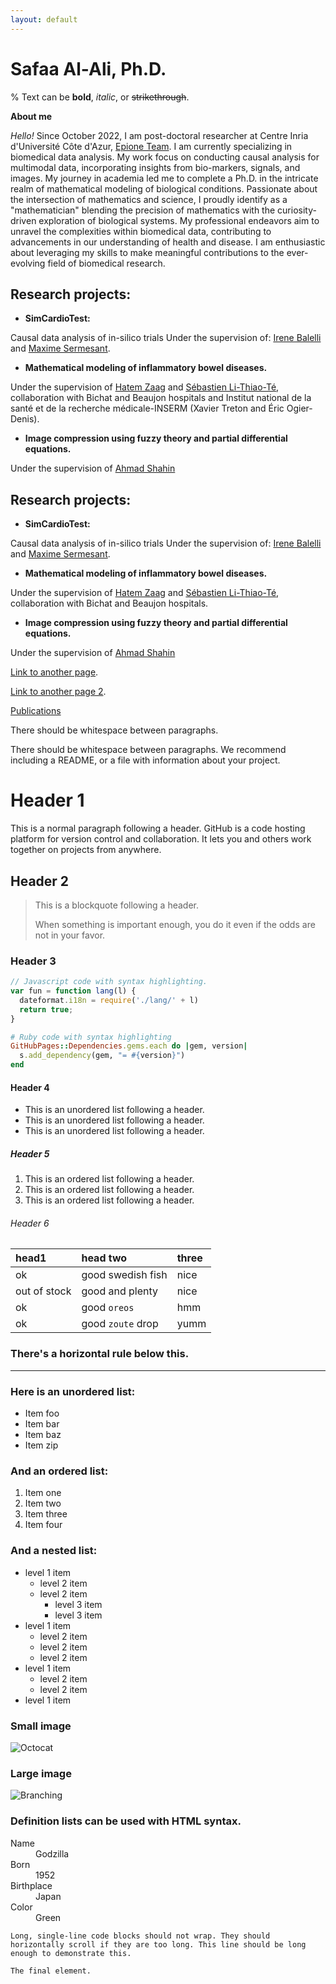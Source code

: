 ```yaml
---
layout: default
---
```


# Safaa Al-Ali, Ph.D. 
% Text can be **bold**, _italic_, or ~~strikethrough~~.

 **About me**

_Hello!_ Since October 2022, I am post-doctoral researcher at Centre Inria d'Université Côte d'Azur, [Epione Team](https://team.inria.fr/epione/en/). I am currently specializing in biomedical data analysis. My work focus on conducting causal analysis for multimodal data, incorporating insights from bio-markers, signals, and images. My journey in academia led me to complete a Ph.D. in the intricate realm of mathematical modeling of biological conditions. Passionate about the intersection of mathematics and science, I proudly identify as a "mathematician" blending the precision of mathematics with the curiosity-driven exploration of biological systems. My professional endeavors aim to unravel the complexities within biomedical data, contributing to advancements in our understanding of health and disease. I am enthusiastic about leveraging my skills to make meaningful contributions to the ever-evolving field of biomedical research. 

## Research projects: 

* **SimCardioTest:**

Causal data analysis of in-silico trials Under the supervision of: [Irene Balelli](https://ibalelli.github.io/) and [Maxime Sermesant](https://team.inria.fr/epione/en/team/maxime-sermesant/). 

* **Mathematical modeling of inflammatory bowel diseases.**

 Under the supervision of [Hatem Zaag](https://www.math.univ-paris13.fr/~zaag/) and [Sébastien Li-Thiao-Té](https://slithiaote.github.io/), collaboration with Bichat and Beaujon hospitals and Institut national de la santé et de la recherche médicale-INSERM (Xavier Treton and Éric Ogier-Denis). 
 
 * **Image compression using fuzzy theory and partial differential equations.**
 
  Under the supervision of [Ahmad Shahin](https://lb.linkedin.com/in/ahmadmshahin?trk=people-guest_people_search-card) 
  
## Research projects: 

* **SimCardioTest:**

Causal data analysis of in-silico trials Under the supervision of: [Irene Balelli](https://ibalelli.github.io/) and [Maxime Sermesant](https://team.inria.fr/epione/en/team/maxime-sermesant/). 

* **Mathematical modeling of inflammatory bowel diseases.**

 Under the supervision of [Hatem Zaag](https://www.math.univ-paris13.fr/~zaag/) and [Sébastien Li-Thiao-Té](), collaboration with Bichat and Beaujon hospitals. 
 
 * **Image compression using fuzzy theory and partial differential equations.**
 
  Under the supervision of [Ahmad Shahin](https://lb.linkedin.com/in/ahmadmshahin?trk=people-guest_people_search-card)

[Link to another page](./another-page.html).

[Link to another page 2](./another-page-2.html).

[Publications](./Publications-page.html)

There should be whitespace between paragraphs.

There should be whitespace between paragraphs. We recommend including a README, or a file with information about your project.

# Header 1

This is a normal paragraph following a header. GitHub is a code hosting platform for version control and collaboration. It lets you and others work together on projects from anywhere.

## Header 2

> This is a blockquote following a header.
>
> When something is important enough, you do it even if the odds are not in your favor.

### Header 3

```js
// Javascript code with syntax highlighting.
var fun = function lang(l) {
  dateformat.i18n = require('./lang/' + l)
  return true;
}
```

```ruby
# Ruby code with syntax highlighting
GitHubPages::Dependencies.gems.each do |gem, version|
  s.add_dependency(gem, "= #{version}")
end
```

#### Header 4

*   This is an unordered list following a header.
*   This is an unordered list following a header.
*   This is an unordered list following a header.

##### Header 5

1.  This is an ordered list following a header.
2.  This is an ordered list following a header.
3.  This is an ordered list following a header.

###### Header 6

| head1        | head two          | three |
|:-------------|:------------------|:------|
| ok           | good swedish fish | nice  |
| out of stock | good and plenty   | nice  |
| ok           | good `oreos`      | hmm   |
| ok           | good `zoute` drop | yumm  |

### There's a horizontal rule below this.

* * *

### Here is an unordered list:

*   Item foo
*   Item bar
*   Item baz
*   Item zip

### And an ordered list:

1.  Item one
1.  Item two
1.  Item three
1.  Item four

### And a nested list:

- level 1 item
  - level 2 item
  - level 2 item
    - level 3 item
    - level 3 item
- level 1 item
  - level 2 item
  - level 2 item
  - level 2 item
- level 1 item
  - level 2 item
  - level 2 item
- level 1 item

### Small image

![Octocat](https://github.githubassets.com/images/icons/emoji/octocat.png)

### Large image

![Branching](https://guides.github.com/activities/hello-world/branching.png)


### Definition lists can be used with HTML syntax.

<dl>
<dt>Name</dt>
<dd>Godzilla</dd>
<dt>Born</dt>
<dd>1952</dd>
<dt>Birthplace</dt>
<dd>Japan</dd>
<dt>Color</dt>
<dd>Green</dd>
</dl>

```
Long, single-line code blocks should not wrap. They should horizontally scroll if they are too long. This line should be long enough to demonstrate this.
```

```
The final element.
```
